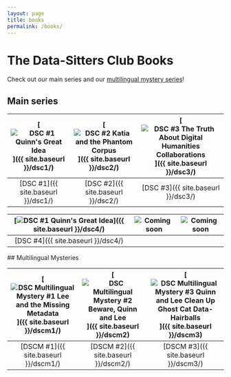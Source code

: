 ```yaml
---
layout: page
title: books
permalink: /books/
---
```


# The Data-Sitters Club Books

Check out our main series and our <a href="#mystery">multilingual mystery series</a>!

## Main series


| [![DSC #1 Quinn's Great Idea](https://raw.githubusercontent.com/datasittersclub/site/master/assets/bookcovers/dsc1_cover.jpg)]({{ site.baseurl }}/dsc1/) | [![DSC #2 Katia and the Phantom Corpus](https://raw.githubusercontent.com/datasittersclub/site/master/assets/bookcovers/dsc2_cover.jpg)]({{ site.baseurl }}/dsc2/) | [![DSC #3 The Truth About Digital Humanities Collaborations](https://raw.githubusercontent.com/datasittersclub/site/master/assets/bookcovers/dsc3_cover.jpg)]({{ site.baseurl }}/dsc3/) |
| :------------------------------------------------------------------------------------------------------------------------------------------------------: | :----------------------------------------------------------------------------------------------------------------------------------------------------------------: | :-------------------------------------------------------------------------------------------------------------------------------------------------------------------------------------: |
|                                                            [DSC #1]({{ site.baseurl }}/dsc1/)                                                            |                                                                 [DSC #2]({{ site.baseurl }}/dsc2/)                                                                 |                                                                           [DSC #3]({{ site.baseurl }}/dsc3/)                                                                            |

| [![DSC #1 Quinn's Great Idea](https://raw.githubusercontent.com/datasittersclub/site/master/assets/bookcovers/dsc4_cover.jpg)]({{ site.baseurl }}/dsc4/) | ![Coming soon](https://raw.githubusercontent.com/datasittersclub/site/master/assets/bookcovers/blankcover.png) | ![Coming soon](https://raw.githubusercontent.com/datasittersclub/site/master/assets/bookcovers/blankcover.png) |
| :------------------------------------------------------------------------------------------------------------------------------------------------------: | :----------------------------------------------------------------------------------------------------------------------------------------------------------------: | :-------------------------------------------------------------------------------------------------------------------------------------------------------------------------------------: |
|                                                            [DSC #4]({{ site.baseurl }}/dsc4/)                                                            |                                                                                                                                  |                                                                                                                                                       |


<a name="mystery" />
## Multilingual Mysteries

| [![DSC Multilingual Mystery #1 Lee and the Missing Metadata](https://raw.githubusercontent.com/datasittersclub/site/master/assets/bookcovers/dscm1_cover.jpg)]({{ site.baseurl }}/dscm1/) | [![DSC Multilingual Mystery #2 Beware, Quinn and Lee](https://raw.githubusercontent.com/datasittersclub/site/master/assets/bookcovers/dscm2_cover.jpg)]({{ site.baseurl }}/dscm2) | [![DSC Multilingual Mystery #3 Quinn and Lee Clean Up Ghost Cat Data-Hairballs](https://raw.githubusercontent.com/datasittersclub/site/master/assets/bookcovers/dscm3_cover.jpg)]({{ site.baseurl }}/dscm3)    |
| :---------------------------------------------------------------------------------------------------------------------------------------------------------------------------------------: | :-------------------------------------------------------------------------------------------------------------------------------------------------------------------------------: | :-: |
|                                                                           [DSCM #1]({{ site.baseurl }}/dscm1/)                                                                            |                                                                       [DSCM #2]({{ site.baseurl }}/dscm2/)                                                                        | [DSCM #3]({{ site.baseurl }}/dscm3/)    |
